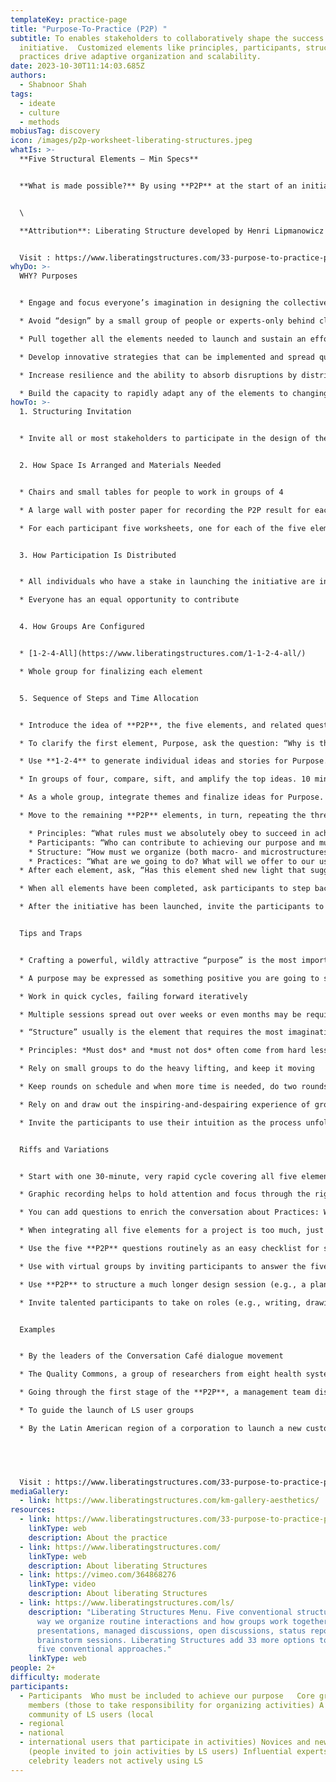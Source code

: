 ```yaml
---
templateKey: practice-page
title: "Purpose-To-Practice (P2P) "
subtitle: To enables stakeholders to collaboratively shape the success of their
  initiative.  Customized elements like principles, participants, structure, and
  practices drive adaptive organization and scalability.
date: 2023-10-30T11:14:03.685Z
authors:
  - Shabnoor Shah
tags:
  - ideate
  - culture
  - methods
mobiusTag: discovery
icon: /images/p2p-worksheet-liberating-structures.jpeg
whatIs: >-
  **Five Structural Elements – Min Specs**


  **What is made possible?** By using **P2P** at the start of an initiative, the stakeholders can shape together all the elements that will determine the success of their initiative. The group begins by generating a shared purpose (i.e., why the work is important to each participant and the larger community). All additional elements—principles, participants, structure, and practices—are designed to help achieve the purpose. By shaping these five elements together, participants clarify how they can organize themselves to adapt creatively and scale up for success. For big initiatives, **P2P** makes it possible to include a large number of stakeholders in shaping their future initiative.


  \

  **Attribution**: Liberating Structure developed by Henri Lipmanowicz and Keith McCandless. Inspired by Dee Hock (see his book *Birth of the Chaordic Age*).


  V﻿isit : https://www.liberatingstructures.com/33-purpose-to-practice-p2p/
whyDo: >-
  WHY? Purposes


  * Engage and focus everyone’s imagination in designing the collective future of participants

  * Avoid “design” by a small group of people or experts-only behind closed doors

  * Pull together all the elements needed to launch and sustain an effort, thereby avoiding a fragmented process

  * Develop innovative strategies that can be implemented and spread quickly because there is shared ownership

  * Increase resilience and the ability to absorb disruptions by distributing power fairly

  * Build the capacity to rapidly adapt any of the elements to changing circumstances
howTo: >-
  1. Structuring Invitation


  * Invite all or most stakeholders to participate in the design of their new initiative in order to specify its five essential elements: purpose, principles, participants, structure, and practices.


  2. How Space Is Arranged and Materials Needed


  * Chairs and small tables for people to work in groups of 4

  * A large wall with poster paper for recording the P2P result for each element

  * For each participant five worksheets, one for each of the five elements


  3. How Participation Is Distributed


  * All individuals who have a stake in launching the initiative are included

  * Everyone has an equal opportunity to contribute


  4. How Groups Are Configured


  * [1-2-4-All](https://www.liberatingstructures.com/1-1-2-4-all/)

  * Whole group for finalizing each element


  5. Sequence of Steps and Time Allocation


  * Introduce the idea of **P2P**, the five elements, and related questions, and hand out blank worksheets. 5 min.

  * To clarify the first element, Purpose, ask the question: “Why is the work important to you and the larger community?”

  * Use **1-2-4** to generate individual ideas and stories for Purpose. 10 min.

  * In groups of four, compare, sift, and amplify the top ideas. 10 min.

  * As a whole group, integrate themes and finalize ideas for Purpose. 10 min.

  * Move to the remaining **P2P** elements, in turn, repeating the three steps of **1-2-4-All**. Be prepared to go back and revise previous elements as needed (expect some messy nonlinearity). Use the following questions to guide the development of the next four elements:

    * Principles: “What rules must we absolutely obey to succeed in achieving our purpose?”
    * Participants: “Who can contribute to achieving our purpose and must be included?”
    * Structure: “How must we organize (both macro- and microstructures) and distribute control to achieve our purpose?”
    * Practices: “What are we going to do? What will we offer to our users/clients and how will we do it?”
  * After each element, ask, “Has this element shed new light that suggests revisions to previous elements?” 5 min.

  * When all elements have been completed, ask participants to step back and take a close look at their draft of the five elements together. Ask them to use **What, So What, Now What?** in small groups to make sense of all of the possible next steps and prioritize them as a whole group. 15 min.

  * After the initiative has been launched, invite the participants to revisit their P2P design periodically and adapt elements based on their experience.


  Tips and Traps


  * Crafting a powerful, wildly attractive “purpose” is the most important step: you may want to use [Nine Whys](https://www.liberatingstructures.com/3-nine-whys/), [Appreciative Interviews](https://www.liberatingstructures.com/5-appreciative-interviews-ai/), or [TRIZ](https://www.liberatingstructures.com/6-making-space-with-triz/) to deepen the conversation

  * A purpose may be expressed as something positive you are going to start/create or something negative you are going to stop

  * Work in quick cycles, failing forward iteratively

  * Multiple sessions spread out over weeks or even months may be required

  * “Structure” usually is the element that requires the most imagination and leaps away from top-down to more distributed control.  Using metaphors (e.g., how can we structure ourselves like a spider plant?) and visual representations can help draw out creative designs.

  * Principles: *Must dos* and *must not dos* often come from hard lessons learned in the field (positive and negative)

  * Rely on small groups to do the heavy lifting, and keep it moving

  * Keep rounds on schedule and when more time is needed, do two rounds

  * Rely on and draw out the inspiring-and-despairing experience of group members

  * Invite the participants to use their intuition as the process unfolds


  Riffs and Variations


  * Start with one 30-minute, very rapid cycle covering all five elements to illustrate the need for a strong and clear purpose: without one, it is easy to come up with a half-baked design

  * Graphic recording helps to hold attention and focus through the rigorous design process

  * You can add questions to enrich the conversation about Practices: What is happening around us that creates an opportunity? What is at stake if we do not take a risk? Where are we starting, honestly?

  * When integrating all five elements for a project is too much, just do the one or two design elements that seem most important

  * Use the five **P2P** questions routinely as an easy checklist for small projects

  * Use with virtual groups by inviting participants to answer the five questions via a chat version of **1-2-All**. Sift and sort answers with a whiteboard and a person playing a “synthesizer” role. Don’t worry about perfection in the first rounds. Virtual rounds can deepen or complement face-to-face exchanges.

  * Use **P2P** to structure a much longer design session (e.g., a planning or strategy retreat)

  * Invite talented participants to take on roles (e.g., writing, drawing, synthesizing)


  Examples


  * By the leaders of the Conversation Café dialogue movement

  * The Quality Commons, a group of researchers from eight health systems, used **P2P** to successfully create their consortium

  * Going through the first stage of the **P2P**, a management team discovered a much deeper purpose than it expected. The new purpose and shared experience inspired the team to rethink its business model.

  * To guide the launch of LS user groups

  * By the Latin American region of a corporation to launch a new customer-focused business strategy


   


  V﻿isit : https://www.liberatingstructures.com/33-purpose-to-practice-p2p/
mediaGallery:
  - link: https://www.liberatingstructures.com/km-gallery-aesthetics/
resources:
  - link: https://www.liberatingstructures.com/33-purpose-to-practice-p2p/
    linkType: web
    description: About the practice
  - link: https://www.liberatingstructures.com/
    linkType: web
    description: About liberating Structures
  - link: https://vimeo.com/364868276
    linkType: video
    description: About liberating Structures
  - link: https://www.liberatingstructures.com/ls/
    description: "Liberating Structures Menu. Five conventional structures guide the
      way we organize routine interactions and how groups work together:
      presentations, managed discussions, open discussions, status reports and
      brainstorm sessions. Liberating Structures add 33 more options to the big
      five conventional approaches."
    linkType: web
people: 2+
difficulty: moderate
participants:
  - Participants  Who must be included to achieve our purpose   Core group
    members (those to take responsibility for organizing activities) A larger
    community of LS users (local
  - regional
  - national
  - international users that participate in activities) Novices and new users
    (people invited to join activities by LS users) Influential experts and
    celebrity leaders not actively using LS
---
```

